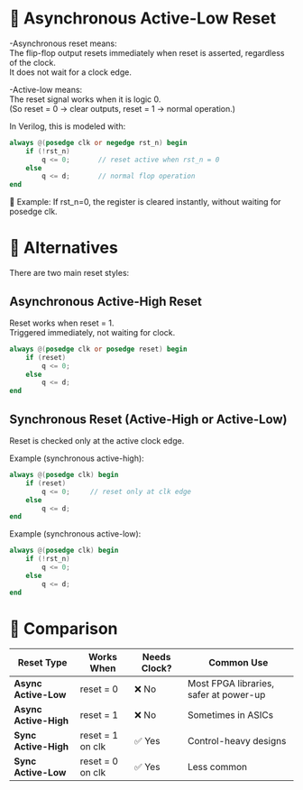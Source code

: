 # 🔹 Asynchronous Active-Low Reset

-Asynchronous reset means:  
The flip-flop output resets immediately when reset is asserted, regardless of the clock.  
It does not wait for a clock edge.

-Active-low means:  
The reset signal works when it is logic 0.  
(So reset = 0 → clear outputs, reset = 1 → normal operation.)

In Verilog, this is modeled with:

```verilog
always @(posedge clk or negedge rst_n) begin
    if (!rst_n) 
        q <= 0;       // reset active when rst_n = 0
    else 
        q <= d;       // normal flop operation
end
```

📌 Example: If rst_n=0, the register is cleared instantly, without waiting for posedge clk.

# 🔹 Alternatives

There are two main reset styles:

## Asynchronous Active-High Reset
Reset works when reset = 1.  
Triggered immediately, not waiting for clock.

```verilog
always @(posedge clk or posedge reset) begin
    if (reset)
        q <= 0;
    else
        q <= d;
end
```

## Synchronous Reset (Active-High or Active-Low)
Reset is checked only at the active clock edge.

Example (synchronous active-high):

```verilog
always @(posedge clk) begin
    if (reset)
        q <= 0;     // reset only at clk edge
    else
        q <= d;
end
```

Example (synchronous active-low):

```verilog
always @(posedge clk) begin
    if (!rst_n)
        q <= 0;
    else
        q <= d;
end
```

# 🔹 Comparison

| Reset Type            | Works When       | Needs Clock? | Common Use                                   |
|-----------------------|------------------|--------------|----------------------------------------------|
| **Async Active-Low**  | reset = 0        | ❌ No        | Most FPGA libraries, safer at power-up       |
| **Async Active-High** | reset = 1        | ❌ No        | Sometimes in ASICs                            |
| **Sync Active-High**  | reset = 1 on clk | ✅ Yes       | Control-heavy designs                        |
| **Sync Active-Low**   | reset = 0 on clk | ✅ Yes       | Less common                                  |
